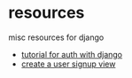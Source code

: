 # resources
misc resources for django

- [tutorial for auth with django](https://learndjango.com/tutorials/django-login-and-logout-tutorial)
- [create a user signup view](https://simpleisbetterthancomplex.com/tutorial/2017/02/18/how-to-create-user-sign-up-view.html)
